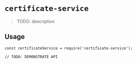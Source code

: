 # `certificate-service`

> TODO: description

## Usage

```
const certificateService = require('certificate-service');

// TODO: DEMONSTRATE API
```
